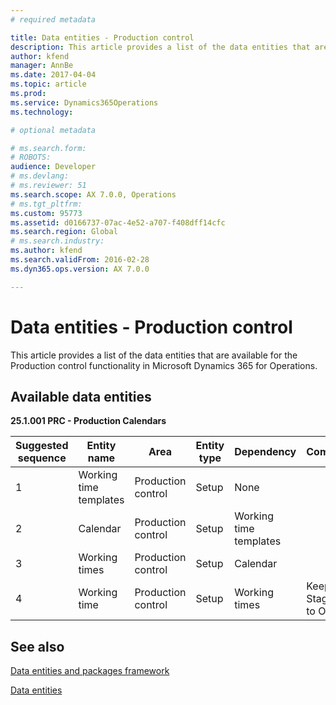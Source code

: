 ```yaml
---
# required metadata

title: Data entities - Production control
description: This article provides a list of the data entities that are available for the Production control functionality in Microsoft Dynamics 365 for Operations.
author: kfend
manager: AnnBe
ms.date: 2017-04-04
ms.topic: article
ms.prod: 
ms.service: Dynamics365Operations
ms.technology: 

# optional metadata

# ms.search.form: 
# ROBOTS: 
audience: Developer
# ms.devlang: 
# ms.reviewer: 51
ms.search.scope: AX 7.0.0, Operations
# ms.tgt_pltfrm: 
ms.custom: 95773
ms.assetid: d0166737-07ac-4e52-a707-f408dff14cfc
ms.search.region: Global
# ms.search.industry: 
ms.author: kfend
ms.search.validFrom: 2016-02-28
ms.dyn365.ops.version: AX 7.0.0

---
```


# Data entities - Production control

This article provides a list of the data entities that are available for the Production control functionality in Microsoft Dynamics 365 for Operations.

Available data entities
-----------------------

**25.1.001 PRC - Production Calendars**

| Suggested sequence | Entity name            | Area               | Entity type | Dependency             | Comments                      |
|--------------------|------------------------|--------------------|-------------|------------------------|-------------------------------|
| 1                  | Working time templates | Production control | Setup       | None                   |                               |
| 2                  | Calendar               | Production control | Setup       | Working time templates |                               |
| 3                  | Working times          | Production control | Setup       | Calendar               |                               |
| 4                  | Working time           | Production control | Setup       | Working times          | Keep Skip Staging set to OFF. |

See also
--------

[Data entities and packages framework](data-entities-data-packages.md)

[Data entities](data-entities.md)

